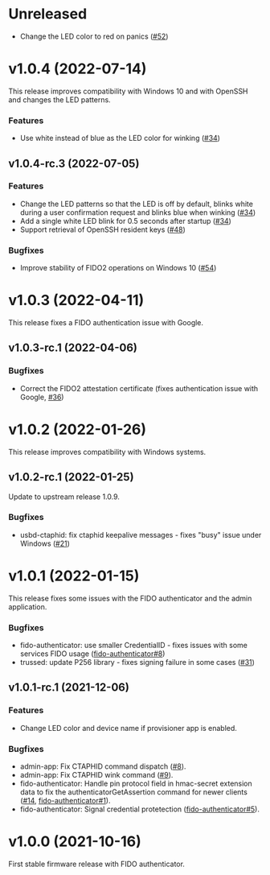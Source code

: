 # Unreleased

- Change the LED color to red on panics ([#52][])

[#52]: https://github.com/Nitrokey/nitrokey-3-firmware/issues/52

# v1.0.4 (2022-07-14)

This release improves compatibility with Windows 10 and with OpenSSH and changes the LED patterns.

### Features

- Use white instead of blue as the LED color for winking ([#34][])

## v1.0.4-rc.3 (2022-07-05)

### Features

- Change the LED patterns so that the LED is off by default, blinks white during a user confirmation request and blinks blue when winking ([#34][])
- Add a single white LED blink for 0.5 seconds after startup ([#34][])
- Support retrieval of OpenSSH resident keys ([#48][])

### Bugfixes

- Improve stability of FIDO2 operations on Windows 10 ([#54][])

[#34]: https://github.com/Nitrokey/nitrokey-3-firmware/issues/34
[#48]: https://github.com/Nitrokey/nitrokey-3-firmware/issues/48
[#54]: https://github.com/Nitrokey/nitrokey-3-firmware/issues/54

# v1.0.3 (2022-04-11)

This release fixes a FIDO authentication issue with Google.

## v1.0.3-rc.1 (2022-04-06)

### Bugfixes

- Correct the FIDO2 attestation certificate (fixes authentication issue with Google, [#36][])

[#36]: https://github.com/Nitrokey/nitrokey-3-firmware/issues/36

# v1.0.2 (2022-01-26)

This release improves compatibility with Windows systems.

## v1.0.2-rc.1 (2022-01-25)

Update to upstream release 1.0.9.

### Bugfixes

- usbd-ctaphid: fix ctaphid keepalive messages - fixes "busy" issue under Windows  ([#21][]) 

[#21]: https://github.com/Nitrokey/nitrokey-3-firmware/issues/21

# v1.0.1 (2022-01-15)

This release fixes some issues with the FIDO authenticator and the admin
application.

### Bugfixes

- fido-authenticator: use smaller CredentialID - fixes issues with some services FIDO usage ([fido-authenticator#8][])
- trussed: update P256 library - fixes signing failure in some cases ([#31][])

[#31]: https://github.com/Nitrokey/nitrokey-3-firmware/issues/31
[fido-authenticator#8]: https://github.com/solokeys/fido-authenticator/pull/8

## v1.0.1-rc.1 (2021-12-06)

### Features

- Change LED color and device name if provisioner app is enabled.

### Bugfixes

- admin-app: Fix CTAPHID command dispatch ([#8][]).
- admin-app: Fix CTAPHID wink command ([#9][]).
- fido-authenticator: Handle pin protocol field in hmac-secret extension data
  to fix the authenticatorGetAssertion command for newer clients ([#14][],
  [fido-authenticator#1][]).
- fido-authenticator: Signal credential protetection ([fido-authenticator#5][]).

[#8]: https://github.com/Nitrokey/nitrokey-3-firmware/issues/8
[#9]: https://github.com/Nitrokey/nitrokey-3-firmware/issues/9
[#14]: https://github.com/Nitrokey/nitrokey-3-firmware/issues/14
[fido-authenticator#1]: https://github.com/solokeys/fido-authenticator/pull/1
[fido-authenticator#5]: https://github.com/solokeys/fido-authenticator/pull/5

# v1.0.0 (2021-10-16)

First stable firmware release with FIDO authenticator.
